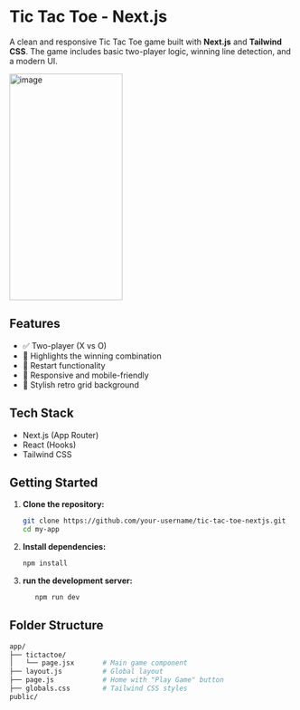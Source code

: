 # Tic Tac Toe - Next.js

A clean and responsive Tic Tac Toe game built with **Next.js** and **Tailwind CSS**. The game includes basic two-player logic, winning line detection, and a modern UI.

<img width="200" height="400" alt="image" src="https://github.com/user-attachments/assets/8f364635-482a-4578-b5c3-2f1259b98c73" />


## Features

- ✅ Two-player (X vs O)
- 🎯 Highlights the winning combination
- 🔄 Restart functionality
- 📱 Responsive and mobile-friendly
- 🎨 Stylish retro grid background

## Tech Stack

- Next.js (App Router)
- React (Hooks)
- Tailwind CSS

## Getting Started

1. **Clone the repository:**
   ```bash
   git clone https://github.com/your-username/tic-tac-toe-nextjs.git
   cd my-app

2. **Install dependencies:**
   ```bash
   npm install
   
3. **run the development server:**
    ```bash
       npm run dev
    ```

## Folder Structure

```bash
app/
├── tictactoe/
│   └── page.jsx       # Main game component
├── layout.js          # Global layout
├── page.js            # Home with "Play Game" button
├── globals.css        # Tailwind CSS styles
public/
```


